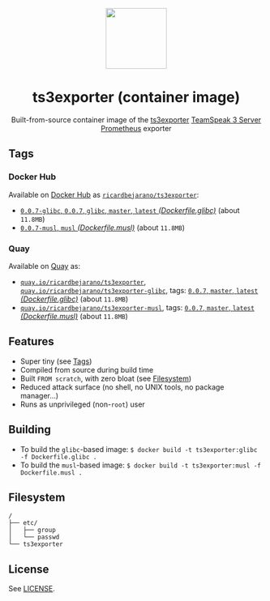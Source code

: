 <p align="center"><img src="https://emojipedia-us.s3.dualstack.us-west-1.amazonaws.com/thumbs/320/apple/198/fire-extinguisher_1f9ef.png" width="120px"></p>
<h1 align="center">ts3exporter (container image)</h1>
<p align="center">Built-from-source container image of the <a href="https://github.com/hikhvar/ts3exporter">ts3exporter</a> <a href="https://teamspeak.com/en/downloads/#server">TeamSpeak 3 Server</a> <a href="https://prometheus.io/">Prometheus</a> exporter</p>


## Tags

### Docker Hub

Available on [Docker Hub](https://hub.docker.com) as [`ricardbejarano/ts3exporter`](https://hub.docker.com/r/ricardbejarano/ts3exporter):

- [`0.0.7-glibc`, `0.0.7`, `glibc`, `master`, `latest` *(Dockerfile.glibc)*](https://github.com/ricardbejarano/ts3exporter/blob/master/Dockerfile.glibc) (about `11.8MB`)
- [`0.0.7-musl`, `musl` *(Dockerfile.musl)*](https://github.com/ricardbejarano/ts3exporter/blob/master/Dockerfile.musl) (about `11.8MB`)

### Quay

Available on [Quay](https://quay.io) as:

- [`quay.io/ricardbejarano/ts3exporter`](https://quay.io/repository/ricardbejarano/ts3exporter), [`quay.io/ricardbejarano/ts3exporter-glibc`](https://quay.io/repository/ricardbejarano/ts3exporter-glibc), tags: [`0.0.7`, `master`, `latest` *(Dockerfile.glibc)*](https://github.com/ricardbejarano/ts3exporter/blob/master/Dockerfile.glibc) (about `11.8MB`)
- [`quay.io/ricardbejarano/ts3exporter-musl`](https://quay.io/repository/ricardbejarano/ts3exporter-musl), tags: [`0.0.7`, `master`, `latest` *(Dockerfile.musl)*](https://github.com/ricardbejarano/ts3exporter/blob/master/Dockerfile.musl) (about `11.8MB`)


## Features

* Super tiny (see [Tags](#tags))
* Compiled from source during build time
* Built `FROM scratch`, with zero bloat (see [Filesystem](#filesystem))
* Reduced attack surface (no shell, no UNIX tools, no package manager...)
* Runs as unprivileged (non-`root`) user


## Building

- To build the `glibc`-based image: `$ docker build -t ts3exporter:glibc -f Dockerfile.glibc .`
- To build the `musl`-based image: `$ docker build -t ts3exporter:musl -f Dockerfile.musl .`


## Filesystem

```
/
├── etc/
│   ├── group
│   └── passwd
└── ts3exporter
```


## License

See [LICENSE](https://github.com/ricardbejarano/ts3exporter/blob/master/LICENSE).
